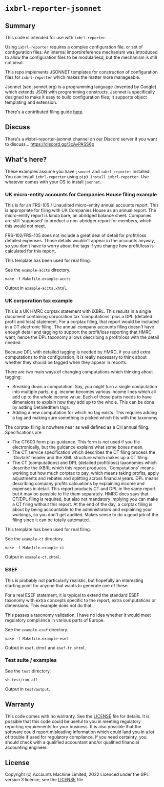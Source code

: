 
# `ixbrl-reporter-jsonnet`

## Summary

This code is intended for use with `ixbrl-reporter`.

Using `ixbrl-reporter` requires a complex configuration file, or set of
configuration files.  An internal import/reference mechanism was introduced
to allow the configuration files to be modulariesd, but the mechanism is
still not ideal.

This repo implements JSONNET templates for construction of configuration
files for `ixbrl-reporter` which makes the matter more manageable.

Jsonnet (see jsonnet.org) is a programming language (invented by Google)
which extends JSON with programming constructs.  Jsonnet is specifically
designed to make it easy to build configuration files; it supports object
templating and extension.

There's a contributed filing guide [here](docs/README.filing.md).

## Discuss

There's a #ixbrl-reporter-jsonnet channel on our Discord server if you want
to discuss... https://discord.gg/3cAvPASS6p

## What's here?

These examples assume you have `jsonnet` and `ixbrl-reporter` installed.
You can install `ixbrl-reporter` using `pip3 install ixbrl-reporter`.
Use whatever comes with your OS to install `jsonnet`.

### UK micro-entity accounts for Companies House filing example

This is for an FRS-105 / Unaudited micro-entity annual accounts report.
This is appropriate for filing with UK Companies House as an annual report.
The micro-entity report is kinda bare, an abridged balance sheet.  Companies
are still 'supposed' to product a non-abridger report for members, which
this would not meet.

FRS-102/FRS-105 does not include a great deal of detail for profit/loss
detailed expenses.  Those details wouldn't appear in the accounts anyway, so
you don't have to worry about the tags if you change how profit/loss is
calculated for this report.

This template has been used for real filing.

See the `example-accts` directory.

```
make -f Makefile.example-accts
```

Output in `example-accts.xhtml`.

### UK corporation tax example

This is a UK HMRC corptax statement with iXBRL.  This results in a single
document containing corporation tax 'computations' plus a DPL (detailed
profit and loss) statement.  For a corptax filing, that report would be
included in a CT electronic filing.  The annual company accounts filing
doesn't have enough detail and tagging to support the profit/loss reporting
that HMRC want, hence the DPL taxonomy allows describing a profit/loss with
the detail needed.

Because DPL with detailed tagging is needed by HMRC, if you add extra
computations to this configuration, it is really necessary to think about
whether they should be tagged when they appear in reports.

There are two main ways of changing computations which thinking about
tagging:
- Breaking down a computation.  Say, you might turn a single
  computation into multiple parts, e.g. income becomes various income
  lines which all add up to the whole income value.  Each of those parts
  needs to have dimensions to explain how they add up to the whole.
  This can be done by adding DetailedItem tags.
- Adding a new computation for which no tag exists.  This requires
  adding a tag and making sure something is picked which fits with the
  taxonomy.

The corptax filing is nowhere near as well defined as a CH annual filing.
Specifications are:
- The CT600 form plus guidance.  This form is not used if you file
  electronically, but the guidance explains what some boxes mean.
- The CT service specification which describes the CT filing process
  the 'Govtalk' header and the XML structure which makes up a CT filing.
- The CT (computations) and DPL (detailed profit/loss) taxonomies which
  describe the iXBRL which this report produces.  'Computations' means
  working out how much corptax to pay, which means taking profits,
  apply adjustments and rebates and splitting across financial years.
  DPL means describing company profits calcuations by explaining
  income and expenses in detail.  This report products CT and DPL in the
  same report, but it may be possible to file them separately.
  HMRC docs says that CT/DPL filing is required, but also not mandatory
  implying you can make a CT filing without this report.  At the end of
  the day, a corptax filing is about by being accountable to the
  administrators and explaining your workings, so you don't get audited.
  Makes sense to do a good job of the filing since it can be totally
  automated.

This template has been used for real filing.

See the `example-ct` directory.

```
make -f Makefile.example-ct
```

Output in `example-ct.xhtml`.

### ESEF

This is probably not particularly realistic, but hopefully an interesting
starting point for anyone that wants to generate one of these.

For a real ESEF statement, it is typical to extend the standard ESEF
taxonomy with extra concepts specific to the report, extra
computations or dimensions.  This example does not do that.

This passes a taxonomy validation, I have no idea whether it would meet
regulatory compliance in various parts of Europe.

See the `example-esef` directory.

```
make -f Makefile.example-esef
```

Output in `esef.xhtml` and `esef-fr.xhtml`.

### Test suite / examples

See the `test` directory.

```
sh test/run_all
```

Output in `test/output`.

## Warranty

This code comes with no warranty.  See the [LICENSE](LICENCE) file for
details.  It is possible that this code could be useful to you in meeting
regulatory reporting requirements for your business.  It is also possible
that the software could report misleading information which could land you
in a lot of trouble if used for regulatory compliance.  If you need
certainty, you should check with a qualified accountant and/or qualified
financial accounting engineer.

## License

Copyright (c) Accounts Machine Limited, 2022
Licenced under the GPL version 3 licence, see the [LICENSE](LICENCE) file

